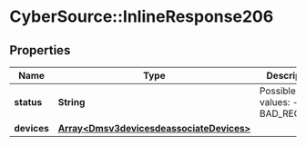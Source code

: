 # CyberSource::InlineResponse206

## Properties
Name | Type | Description | Notes
------------ | ------------- | ------------- | -------------
**status** | **String** | Possible values: - OK - BAD_REQUEST | [optional] 
**devices** | [**Array&lt;Dmsv3devicesdeassociateDevices&gt;**](Dmsv3devicesdeassociateDevices.md) |  | [optional] 


